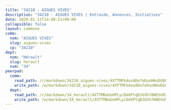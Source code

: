 ```yaml
---
title: "34210 - AIGUES VIVES"
description: "34210 - AIGUES VIVES | Entraide, Annonces, Initiatives"
date: 2020-01-11T14:09:21+09:00
collapsible: false
layout: commune
comm:
  nom: "AIGUES VIVES"
  slug: aigues-vives
  cp: "34210"
dept:
  nom: "Hérault"
  slug: herault
  num: "34"
peerpad:
  comm:
    read_path: /r/markdown/34210_aigues-vives/4XTTMFb4oxADo7eDuoHHuDG8FUFRp5MoGhSFkQo6XmzgquVXN
    write_path: /w/markdown/34210_aigues-vives/4XTTMFb4oxADo7eDuoHHuDG8FUFRp5MoGhSFkQo6XmzgquVXN-K3TgUBQZsFMnuaimV2wvmafMYAzEQKnkTEjQsAAMdexGQJzHkNKt1WWQJYEc5fgM3Yv4sw8687p67BvfdujNcKxEQT3yXm4CcfWumdWzMULQ7RPVUPBq4GswrDH9GDYvy26LDWY8
  dept:
    read_path: /r/markdown/34_herault/4XTTMBaUoHPLycDdXPtqBJGVh78NEVoMZNyf8Wnh1X5DK6Ew8
    write_path: /w/markdown/34_herault/4XTTMBaUoHPLycDdXPtqBJGVh78NEVoMZNyf8Wnh1X5DK6Ew8-K3TgTd4rzWVX1F82NgGyNepGUxhqCmodCALjxNZeEdBQWQhd1NJYx1gHMW9QBLL6sN41ALXRejLsG2VetgVferfVncrvVCz47dChJvN8ouQLRMdWs4KpxKPeRYR1nspmhzdBqF8J
---
```


